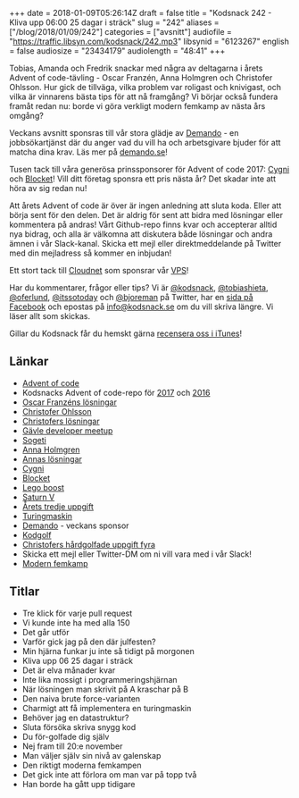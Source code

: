 +++
date = 2018-01-09T05:26:14Z
draft = false
title = "Kodsnack 242 - Kliva upp 06:00 25 dagar i sträck"
slug = "242"
aliases = ["/blog/2018/01/09/242"]
categories = ["avsnitt"]
audiofile = "https://traffic.libsyn.com/kodsnack/242.mp3"
libsynid = "6123267"
english = false
audiosize = "23434179"
audiolength = "48:41"
+++

Tobias, Amanda och Fredrik snackar med några av deltagarna i årets Advent of code-tävling - Oscar Franzén, Anna Holmgren och Christofer Ohlsson. Hur gick de tillväga, vilka problem var roligast och knivigast, och vilka är vinnarens bästa tips för att nå framgång? Vi börjar också fundera framåt redan nu: borde vi göra verkligt modern femkamp av nästa års omgång?

Veckans avsnitt sponsras till vår stora glädje av [Demando](https://demando.se) - en jobbsökartjänst där du anger vad du vill ha och arbetsgivare bjuder för att matcha dina krav. Läs mer på [demando.se](https://demando.se)!

Tusen tack till våra generösa prinssponsorer för Advent of code 2017: [Cygni](https://cygni.se/) och [Blocket](https://www.blocket.career/)! Vill ditt företag sponsra ett pris nästa år? Det skadar inte att höra av sig redan nu!

Att årets Advent of code är över är ingen anledning att sluta koda. Eller att börja sent för den delen. Det är aldrig för sent att bidra med lösningar eller kommentera på andras! Vårt Github-repo finns kvar och accepterar alltid nya bidrag, och alla är välkomna att diskutera både lösningar och andra ämnen i vår Slack-kanal. Skicka ett mejl eller direktmeddelande på Twitter med din mejladress så kommer en inbjudan!

Ett stort tack till [Cloudnet](http://www.cloudnet.se) som sponsrar vår [VPS](http://en.wikipedia.org/wiki/Virtual_private_server)!

Har du kommentarer, frågor eller tips? Vi är [@kodsnack](https://www.twitter.com/kodsnack), [@tobiashieta](https://www.twitter.com/tobiashieta), [@oferlund](https://www.twitter.com/oferlund), [@itssotoday](https://twitter.com/itssotoday) och [@bjoreman](https://www.twitter.com/bjoreman) på Twitter, har en [sida på Facebook](https://www.facebook.com/kodsnack) och epostas på [info@kodsnack.se](mailto:info@kodsnack.se) om du vill skriva längre. Vi läser allt som skickas.

Gillar du Kodsnack får du hemskt gärna [recensera oss i iTunes](http://itunes.apple.com/se/podcast/kodsnack/id561631498?l=en)!

## Länkar ##
* [Advent of code](http://adventofcode.com/)
* Kodsnacks Advent of code-repo för [2017](https://github.com/kodsnack/advent_of_code_2017/) och [2016](https://github.com/kodsnack/advent_of_code_2016/)
* [Oscar Franzéns lösningar](https://github.com/kodsnack/advent_of_code_2017/tree/master/digidis-go)
* [Christofer Ohlsson](https://twitter.com/christolsson)
* [Christofers lösningar](https://github.com/kodsnack/advent_of_code_2017/tree/master/estomagordo-python3)
* [Gävle developer meetup](https://www.meetup.com/Gavle-Developer-Meetup/)
* [Sogeti](https://www.sogeti.se/)
* [Anna Holmgren](https://twitter.com/prositen)
* [Annas lösningar](https://github.com/prositen/advent-of-code/tree/dc8899512a5d27821ff778c3fec58a1cb687396f)
* [Cygni](https://cygni.se/)
* [Blocket](https://www.blocket.career/)
* [Lego boost](https://www.lego.com/sv-se/boost)
* [Saturn V](https://en.wikipedia.org/wiki/Saturn_V)
* [Årets tredje uppgift](http://adventofcode.com/2017/day/3)
* [Turingmaskin](https://en.wikipedia.org/wiki/Turing_machine)
* [Demando](https://demando.se) - veckans sponsor
* [Kodgolf](https://en.wikipedia.org/wiki/Code_golf)
* [Christofers hårdgolfade uppgift fyra](https://github.com/kodsnack/advent_of_code_2017/blob/master/estomagordo-python3/golf/4a.py)
* Skicka ett mejl eller Twitter-DM om ni vill vara med i vår Slack!
* [Modern femkamp](https://en.wikipedia.org/wiki/Modern_pentathlon)

## Titlar ##
* Tre klick för varje pull request
* Vi kunde inte ha med alla 150
* Det går utför
* Varför gick jag på den där julfesten?
* Min hjärna funkar ju inte så tidigt på morgonen
* Kliva upp 06 25 dagar i sträck
* Det är elva månader kvar
* Inte lika mossigt i programmeringshjärnan
* När lösningen man skrivit på A kraschar på B
* Den naiva brute force-varianten
* Charmigt att få implementera en turingmaskin
* Behöver jag en datastruktur?
* Sluta försöka skriva snygg kod
* Du för-golfade dig själv
* Nej fram till 20:e november
* Man väljer själv sin nivå av galenskap
* Den riktigt moderna femkampen
* Det gick inte att förlora om man var på topp två
* Han borde ha gått upp tidigare